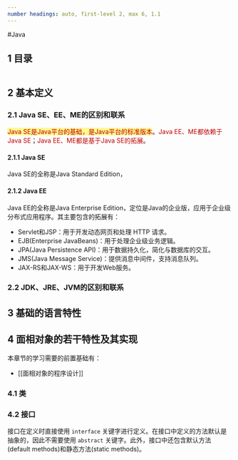 ```yaml
---
number headings: auto, first-level 2, max 6, 1.1
---
```

#Java 

## 1 目录

```toc
```

## 2 基本定义

### 2.1 Java SE、EE、ME的区别和联系

<span style="background:#fff88f"><font color="#c00000">Java SE是Java平台的基础，是Java平台的标准版本</font></span>。<font color="#c00000">Java EE、ME都依赖于Java SE</font>；<font color="#c00000">Java EE、ME都是基于Java SE的拓展</font>。

#### 2.1.1 Java SE

Java SE的全称是Java Standard Edition，




#### 2.1.2 Java EE

Java EE的全称是Java Enterprise Edition，定位是Java的企业版，应用于企业级分布式应用程序。其主要包含的拓展有：
- Servlet和JSP：用于开发动态网页和处理 HTTP 请求。
- EJB(Enterprise JavaBeans)：用于处理企业级业务逻辑。
- JPA(Java Persistence API)：用于数据持久化，简化与数据库的交互。
- JMS(Java Message Service)：提供消息中间件，支持消息队列。
- JAX-RS和JAX-WS：用于开发Web服务。


### 2.2 JDK、JRE、JVM的区别和联系







## 3 基础的语言特性


## 4 面相对象的若干特性及其实现

本章节的学习需要的前置基础有：
- [[面相对象的程序设计]]

### 4.1 类

### 4.2 接口

接口在定义时直接使用 `interface` 关键字进行定义。在接口中定义的方法默认是抽象的，因此不需要使用 `abstract` 关键字。此外，接口中还包含默认方法(default methods)和静态方法(static methods)。

